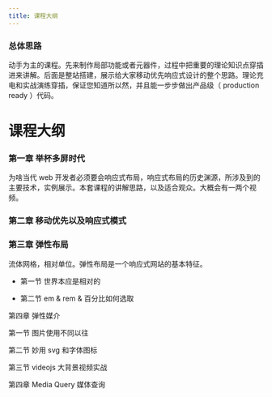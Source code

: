 ```yaml
---
title: 课程大纲
---
```


### 总体思路

动手为主的课程。先来制作局部功能或者元器件，过程中把重要的理论知识点穿插进来讲解。后面是整站搭建，展示给大家移动优先响应式设计的整个思路。理论充电和实战演练穿插，保证您知道所以然，并且能一步步做出产品级（ production ready ）代码。

<!-- 基本上 google treehouse 以及 css-tricks 上的优秀内容都不要放过 -->


# 课程大纲

### 第一章 举杯多屏时代

为啥当代 web 开发者必须要会响应式布局，响应式布局的历史渊源，所涉及到的主要技术，实例展示。本套课程的讲解思路，以及适合观众。大概会有一两个视频。


### 第二章 移动优先以及响应式模式


### 第三章 弹性布局

流体网格，相对单位。弹性布局是一个响应式网站的基本特征。

- 第一节 世界本应是相对的

- 第二节 em & rem & 百分比如何选取

第四章 弹性媒介

第一节 图片使用不同以往

第二节 妙用 svg 和字体图标

第三节 videojs 大背景视频实战
<!-- 制作类似于 newrelic thinkful airbnb 首页那样的背景视频 -->

第四章 Media Query 媒体查询




